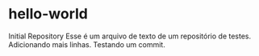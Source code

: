# hello-world
Initial Repository
Esse é um arquivo de texto de um repositório de testes.
Adicionando mais linhas.
Testando um commit.

